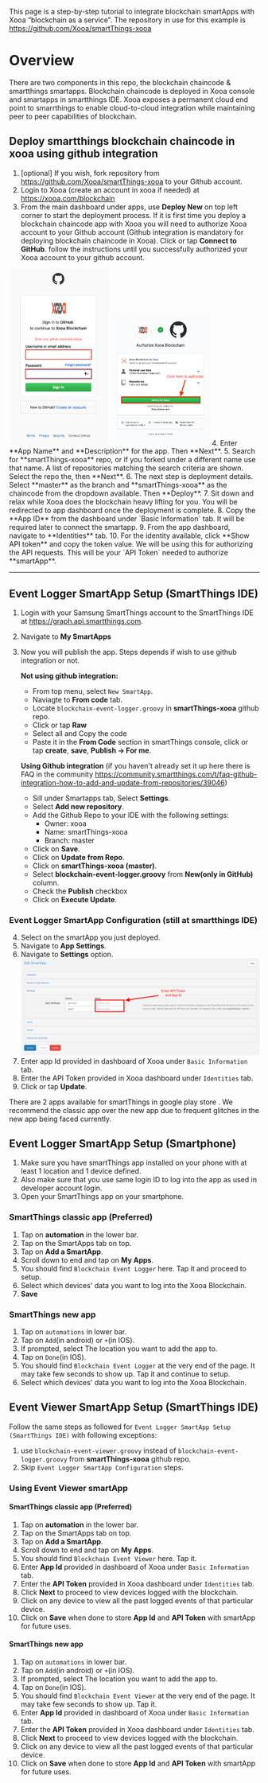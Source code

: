 
This page is a step-by-step tutorial to integrate blockchain smartApps with Xooa “blockchain as a service”.
The repository in use for this example is <https://github.com/Xooa/smartThings-xooa>


# Overview
There are two components in this repo, the blockchain chaincode & smartthings smartapps. Blockchain chaincode is deployed in Xooa console and smartapps in smartthings IDE. 
Xooa exposes a permanent cloud end point to smarrthings to enable cloud-to-cloud integration while maintaining peer to peer capabilities of blockchain.

## Deploy  smartthings blockchain chaincode in xooa using github integration 
1. [optional] If you wish, fork repository from <https://github.com/Xooa/smartThings-xooa> to your Github account.
2. Login to Xooa (create an account in xooa if needed) at <https://xooa.com/blockchain>
3. From the main dashboard under apps, use **Deploy New** on top left corner to start the deployment process. If it is  first time you deploy a blockchain chaincode app with Xooa you will need to authorize Xooa account to your Github account (Github integration is mandatory for deploying blockchain chaincode in Xooa).
Click or tap **Connect to GitHub**. follow the instructions until you successfully authorized your Xooa account to your github account.
<img src="https://github.com/Xooa/smartThings-xooa/blob/aa7a46efde038f15ad55cda8f606d9460b7c2ee4/screenshots/ScreenShot_logging.png" alt="github logging" width="200px"/>
<img src="https://github.com/Xooa/smartThings-xooa/blob/aa7a46efde038f15ad55cda8f606d9460b7c2ee4/screenshots/ScreenShot_authorizing.jpg" alt="github authorizing" width="200px"/>
4. Enter **App Name** and **Description** for the app.  Then **Next**.
5. Search for **smartThings-xooa** repo, or if you forked under a different name use that name. A list of repositories matching the search criteria are shown. Select the repo the, then **Next**.
6. The next step is deployment details. Select **master** as the branch and **smartThings-xooa** as the chaincode from the dropdown available. Then **Deploy**.
7. Sit down and relax while Xooa does the blockchain heavy lifting for you. You will be redirected to app dashboard once the deployment is complete.
8. Copy the **App ID** from the dashboard under `Basic Information` tab. It will be required later to connect the smartapp.
9. From the app dashboard, navigate to **Identities** tab.
10. For the identity available, click **Show API token** and copy the token value. We will be using this for authorizing the API requests. This will be your `API Token` needed to authorize **smartApp**.

___

## Event Logger SmartApp Setup (SmartThings IDE)
1. Login with your Samsung  SmartThings account to the SmartThings IDE at <https://graph.api.smartthings.com>.
2. Navigate to **My SmartApps** 
3. Now you will publish the app.  Steps depends if wish to use github integration or not.

   **Not using github integration:**

   * From top menu, select `New SmartApp`.
   * Naviagte to **From code** tab. 
   * Locate `blockchain-event-logger.groovy` in **smartThings-xooa** github repo.
   * Click or tap **Raw** 
   * Select all and Copy the code
   * Paste it in the **From Code** section in smartThings console, click or tap **create**, **save**, **Publish -> For me**.

   **Using Github integration** (if you haven't already set it up here there is FAQ in the community <https://community.smartthings.com/t/faq-github-integration-how-to-add-and-update-from-repositories/39046>)
   * Sill under Smartapps tab, Select  **Settings**.
   * Select  **Add new repository**.
   * Add the Github Repo to your IDE with the following settings:
	   * Owner: xooa
	   * Name: smartThings-xooa
	   * Branch: master
   * Click on **Save**.
   * Click on **Update from Repo**.
   * Click on **smartThings-xooa (master)**.
   * Select **blockchain-event-logger.groovy** from **New(only in GitHub)** column.
   * Check the **Publish** checkbox
   * Click on **Execute Update**.

### Event Logger SmartApp Configuration (still at smartthings IDE)
4. Select on the smartApp you just deployed.
5. Navigate to **App Settings**.
6. Navigate to **Settings** option.
![appsettings](https://github.com/Xooa/smartThings-xooa/blob/aa7a46efde038f15ad55cda8f606d9460b7c2ee4/screenshots/ScreenShot_appSettings.png "App Settings")
7. Enter app Id provided in dashboard of Xooa under `Basic Information` tab.
8. Enter the API Token provided in Xooa dashboard under `Identities` tab.
9. Click or tap **Update**.

There are 2 apps available for smartThings in google play store . We recommend the classic app over the new app due to frequent glitches in the new app being faced currently.

## Event Logger SmartApp Setup (Smartphone)
1. Make sure you have smartThings app installed on your phone with at least 1 location and 1 device defined.
2. Also make sure that you use same login ID to log into the app as used in developer account login.
3. Open your SmartThings app on your smartphone.

### SmartThings classic app (Preferred)
1. Tap on **automation** in the lower bar.
2. Tap on the SmartApps tab on top.
3. Tap on **Add a SmartApp**.
4. Scroll down to end and tap on **My Apps**.
5. You should find `Blockchain Event Logger` here. Tap it and proceed to setup.
6. Select which devices' data you want to log into the Xooa Blockchain.
7. **Save**

### SmartThings new app
1. Tap on `automations` in lower bar.
2. Tap on `Add`(in android) or `+`(in IOS).
3. If prompted, select The location you want to add the app to.
4. Tap on `Done`(in IOS).
5. You should find `Blockchain Event Logger` at the very end of the page. It may take few seconds to show up. Tap it and continue to setup.
6. Select which devices' data you want to log into the Xooa Blockchain.

## Event Viewer SmartApp Setup (SmartThings IDE)
Follow the same steps as followed for `Event Logger SmartApp Setup (SmartThings IDE)` with following exceptions:
1. use `blockchain-event-viewer.groovy` instead of `blockchain-event-logger.groovy` from **smartThings-xooa** github repo.
2. Skip `Event Logger SmartApp Configuration` steps.

### Using Event Viewer smartApp
#### SmartThings classic app (Preferred)
1. Tap on **automation** in the lower bar.
2. Tap on the SmartApps tab on top.
3. Tap on **Add a SmartApp**.
4. Scroll down to end and tap on **My Apps**.
5. You should find `Blockchain Event Viewer` here. Tap it.
6. Enter **App Id** provided in dashboard of Xooa under `Basic Information` tab.
7. Enter the **API Token** provided in Xooa dashboard under `Identities` tab.
8. Click **Next** to proceed to view devices logged with the blockchain.
9. Click on any device to view all the past logged events of that particular device.
10. Click on **Save** when done to store **App Id** and **API Token** with smartApp for future uses.

#### SmartThings new app
1. Tap on `automations` in lower bar.
2. Tap on `Add`(in android) or `+`(in IOS).
3. If prompted, select The location you want to add the app to.
4. Tap on `Done`(in IOS).
5. You should find `Blockchain Event Viewer` at the very end of the page. It may take few seconds to show up. Tap it.
6. Enter **App Id** provided in dashboard of Xooa under `Basic Information` tab.
7. Enter the **API Token** provided in Xooa dashboard under `Identities` tab.
8. Click **Next** to proceed to view devices logged with the blockchain.
9. Click on any device to view all the past logged events of that particular device.
10. Click on **Save** when done to store **App Id** and **API Token** with smartApp for future uses.
